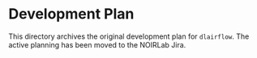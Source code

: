 # Development Plan

This directory archives the original development plan for `dlairflow`.
The active planning has been moved to the NOIRLab Jira.
